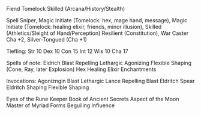 
Fiend Tomelock
Skilled (Arcana/History/Stealth)

Spell Sniper,
Magic Initiate (Tomelock: hex, mage hand, message),
Magic Initiate (Tomelock: healing elixir, friends, minor illusion),
Skilled (Athletics/Sleight of Hand/Perception)
Resilient (Constitution), War Caster
Cha +2, Silver-Tongued (Cha +1)

Tiefling:
  Str 10
  Dex 10
  Con 15
  Int 12
  Wis 10
  Cha 17

Spells of note:
  Eldrich Blast
    Repelling
    Lethargic
    Agonizing
    Flexible Shaping (Cone, Ray, later Explosion)
  Hex
  Healing Elixir
  Enchantments

Invocations:
  Agonizngin Blast
  Lethargic Lance
  Repelling Blast
  Eldritch Spear
  Eldritch Shaping
  Flexible Shaping

  Eyes of the Rune Keeper
  Book of Ancient Secrets
  Aspect of the Moon
  Master of Myriad Forms
  Beguiling Influence
